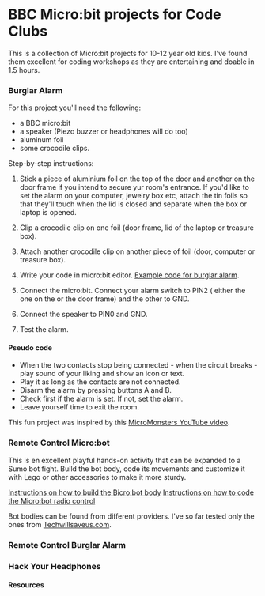 # BBC Micro:bit projects for Code Clubs

This is a collection of Micro:bit projects for 10-12 year old kids. I've found them  excellent for  coding workshops as they are entertaining and doable in 1.5 hours.

### Burglar Alarm

For this project you'll need the following:
* a BBC micro:bit 
* a speaker (Piezo buzzer or headphones will do too)
* aluminum foil
* some crocodile clips.


Step-by-step instructions:
1. Stick a piece of aluminium foil on the top of the door and another on the door frame if you intend to secure yur room's entrance. If you'd like to set the alarm on your computer, jewelry box etc, attach the tin foils so that they'll touch when the lid is closed and separate when the box or laptop is opened.

2. Clip a crocodile clip on one foil (door frame, lid of the laptop or treasure box).

3. Attach another crocodile clip on another piece of foil (door, computer or treasure box).

4. Write your code in micro:bit editor. [Example code for burglar alarm](https://makecode.microbit.org/_9Y6P3fXEs88u).

5. Connect the micro:bit. Connect your alarm switch to PIN2 ( either the one on the or the door frame) and the other to GND.

6. Connect the speaker to PIN0 and GND.

7. Test the alarm.

#### Pseudo code

* When the two contacts stop being connected - when the circuit breaks - play sound of your liking and show an icon or text.
* Play it as long as the contacts are not connected.
* Disarm the alarm by pressing buttons A and B.
* Check first if the alarm is set. If not, set the alarm.
* Leave yourself time to exit the room.

This fun project was inspired by this [MicroMonsters YouTube video](https://www.youtube.com/embed/igeUhVMqVRw).


### Remote Control Micro:bot

This is en excellent playful hands-on activity that can be expanded to a Sumo bot fight. Build the bot body, code its movements and customize it with Lego or other accessories to make it more sturdy.

[Instructions on how to build the Bicro:bot body](https://make.techwillsaveus.com/bbc-microbit/activities/build-your-microbot-body)
[Instructions on how to code the Micro:bot radio control](https://make.techwillsaveus.com/bbc-microbit/activities/microbot-radio-control)

Bot bodies can be found from different providers. I've so far tested only the ones from [Techwillsaveus.com](https://www.techwillsaveus.com/shop/microbit-microbot-pack/).

### Remote Control Burglar Alarm


### Hack Your Headphones


#### Resources